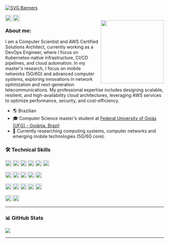 [![SVG Banners](https://svg-banners.vercel.app/api?type=typeWriter&text1=Hi%20There,%20Rafael%20here!%20%F0%9F%91%A8%E2%80%8D%F0%9F%92%BB&width=800&height=150)](https://github.com/Akshay090/svg-banners)

<a href="https://www.linkedin.com/in/rafaelsilvabr/">
  <img align="left" alt="Rafael's LinkedIn" width="22px" src="https://raw.githubusercontent.com/rahuldkjain/github-profile-readme-generator/master/src/images/icons/Social/linked-in-alt.svg" />
</a>
<a href="mailto:rafaelrs@gmail.com">
  <img align="left" alt="Rafael's Email" width="22px" src="https://cdn.jsdelivr.net/npm/simple-icons@v3/icons/gmail.svg" />
</a>

<br/>

<img align='right' src='https://user-images.githubusercontent.com/5713670/87202985-820dcb80-c2b6-11ea-9f56-7ec461c497c3.gif' width='200'>

### About me:

I am a Computer Scientist and AWS Certified Solutions Architect, currently working as a DevOps Engineer, where I focus on Kubernetes-native infrastructure, CI/CD pipelines, and cloud automation.
In my master's research, I focus on mobile networks (5G/6G) and advanced computer systems, exploring innovations in network optimization and next-generation telecommunications.
My professional expertise includes designing scalable, resilient, and high-availability cloud architectures, leveraging AWS services to optimize performance, security, and cost-efficiency.

- 🌎 Brazilian
- 🎓 Computer Science master's student at [Federal University of Goiás (UFG) - Goiânia, Brazil](https://ppgcc.inf.ufg.br/?atr=en&locale=en)
- 🔭 Currently researching computing systems, computer networks and emerging mobile technologies (5G/6G core).

### 🛠️ Technical Skills

<img src="https://img.shields.io/badge/Python-3776AB?style=flat&logo=python&logoColor=white" height="20"> <img src="https://img.shields.io/badge/Java-ED8B00?style=flat&logo=java&logoColor=white" height="20"> <img src="https://img.shields.io/badge/Shell_Script-121011?style=flat&logo=gnu-bash&logoColor=white" height="20"> <img src="https://img.shields.io/badge/Go-00ADD8?style=flat&logo=go&logoColor=white" height="20"> <img src="https://img.shields.io/badge/C-00599C?style=flat&logo=c&logoColor=white" height="20"> <img src="https://img.shields.io/badge/C++-00599C?style=flat&logo=c%2B%2B&logoColor=white" height="20">

<img src="https://img.shields.io/badge/AWS-232F3E?style=flat&logo=amazon-aws&logoColor=white" height="20"> <img src="https://img.shields.io/badge/Docker-2496ED?style=flat&logo=docker&logoColor=white" height="20"> <img src="https://img.shields.io/badge/Kubernetes-326CE5?style=flat&logo=kubernetes&logoColor=white" height="20"> <img src="https://img.shields.io/badge/Terraform-7B42BC?style=flat&logo=terraform&logoColor=white" height="20"> <img src="https://img.shields.io/badge/Ansible-EE0000?style=flat&logo=ansible&logoColor=white" height="20">

<img src="https://img.shields.io/badge/Prometheus-E6522C?style=flat&logo=prometheus&logoColor=white" height="20"> <img src="https://img.shields.io/badge/Grafana-F46800?style=flat&logo=grafana&logoColor=white" height="20"> <img src="https://img.shields.io/badge/Git-F05032?style=flat&logo=git&logoColor=white" height="20"> <img src="https://img.shields.io/badge/GitHub_Actions-2088FF?style=flat&logo=github-actions&logoColor=white" height="20"> <img src="https://img.shields.io/badge/Zabbix-FF0000?style=flat&logo=zabbix&logoColor=white" height="20">

<img src="https://img.shields.io/badge/AWS_Solutions_Architect_Associate-232F3E?style=flat&logo=amazon-aws&logoColor=white" height="20"> <img src="https://img.shields.io/badge/AWS_Cloud_Practitioner-232F3E?style=flat&logo=amazon-aws&logoColor=white" height="20">

---

### 📊 GitHub Stats

<img align="center" src="https://github-readme-stats-sigma-five.vercel.app/api?username=rafaelsilvabr&count_private=true&show_icons=true&include_all_commits=true&theme=midnight-purple">

---
